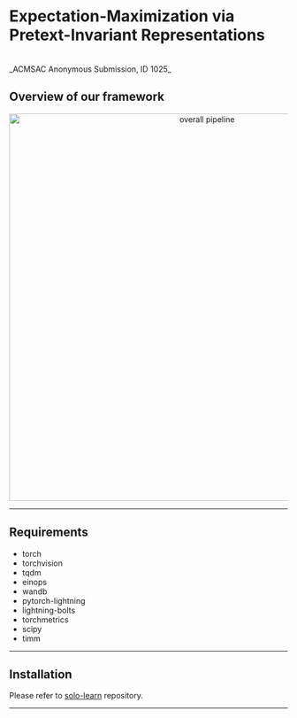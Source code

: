 # Expectation-Maximization via Pretext-Invariant Representations<br>
<br>
_ACMSAC Anonymous Submission, ID 1025_

## Overview of our framework
<p align="center">
    <img src="https://i.ibb.co/gSw1scS/arc-empir.gif" width="700" alt="overall pipeline">
<p>

---
## Requirements
* torch
* torchvision
* tqdm
* einops
* wandb
* pytorch-lightning
* lightning-bolts
* torchmetrics
* scipy
* timm
---

## Installation

Please refer to [solo-learn](https://github.com/vturrisi/solo-learn) repository.

---
